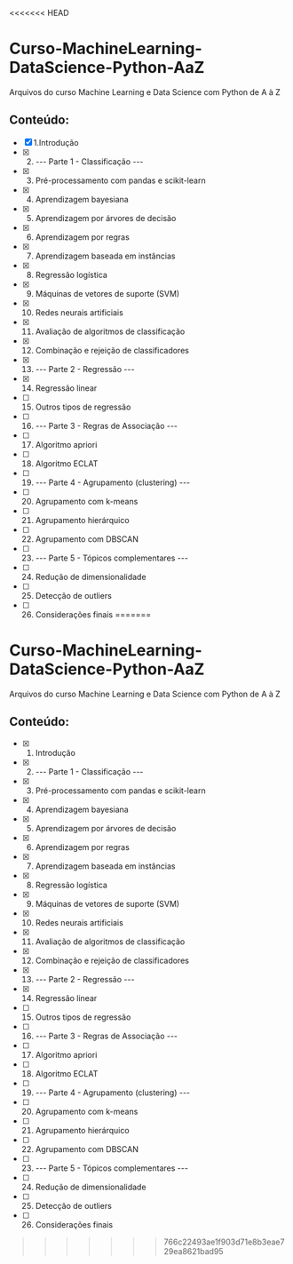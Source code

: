 <<<<<<< HEAD
# Curso-MachineLearning-DataScience-Python-AaZ
Arquivos do curso Machine Learning e Data Science com Python de A à Z

## Conteúdo:

- [x] 1.Introdução
- [x] 2. --- Parte 1 - Classificação --- 
- [x] 3. Pré-processamento com pandas e scikit-learn
- [x] 4. Aprendizagem bayesiana
- [x] 5. Aprendizagem por árvores de decisão
- [x] 6. Aprendizagem por regras
- [x] 7. Aprendizagem baseada em instâncias
- [x] 8. Regressão logística
- [x] 9. Máquinas de vetores de suporte (SVM)
- [x] 10. Redes neurais artificiais
- [x] 11. Avaliação de algoritmos de classificação
- [x] 12. Combinação e rejeição de classificadores
- [x] 13. --- Parte 2 - Regressão ---
- [x] 14. Regressão linear
- [ ] 15. Outros tipos de regressão
- [ ] 16. --- Parte 3 - Regras de Associação ---
- [ ] 17. Algoritmo apriori
- [ ] 18. Algoritmo ECLAT
- [ ] 19. --- Parte 4 - Agrupamento (clustering) ---
- [ ] 20. Agrupamento com k-means
- [ ] 21. Agrupamento hierárquico
- [ ] 22. Agrupamento com DBSCAN
- [ ] 23. --- Parte 5 - Tópicos complementares ---
- [ ] 24. Redução de dimensionalidade
- [ ] 25. Detecção de outliers
- [ ] 26. Considerações finais
=======
# Curso-MachineLearning-DataScience-Python-AaZ
Arquivos do curso Machine Learning e Data Science com Python de A à Z

## Conteúdo:

- [x] 1. Introdução
- [x] 2. --- Parte 1 - Classificação --- 
- [x] 3. Pré-processamento com pandas e scikit-learn
- [x] 4. Aprendizagem bayesiana
- [x] 5. Aprendizagem por árvores de decisão
- [x] 6. Aprendizagem por regras
- [x] 7. Aprendizagem baseada em instâncias
- [x] 8. Regressão logística
- [x] 9. Máquinas de vetores de suporte (SVM)
- [x] 10. Redes neurais artificiais
- [x] 11. Avaliação de algoritmos de classificação
- [x] 12. Combinação e rejeição de classificadores
- [x] 13. --- Parte 2 - Regressão ---
- [x] 14. Regressão linear
- [ ] 15. Outros tipos de regressão
- [ ] 16. --- Parte 3 - Regras de Associação ---
- [ ] 17. Algoritmo apriori
- [ ] 18. Algoritmo ECLAT
- [ ] 19. --- Parte 4 - Agrupamento (clustering) ---
- [ ] 20. Agrupamento com k-means
- [ ] 21. Agrupamento hierárquico
- [ ] 22. Agrupamento com DBSCAN
- [ ] 23. --- Parte 5 - Tópicos complementares ---
- [ ] 24. Redução de dimensionalidade
- [ ] 25. Detecção de outliers
- [ ] 26. Considerações finais
>>>>>>> 766c22493ae1f903d71e8b3eae729ea8621bad95
